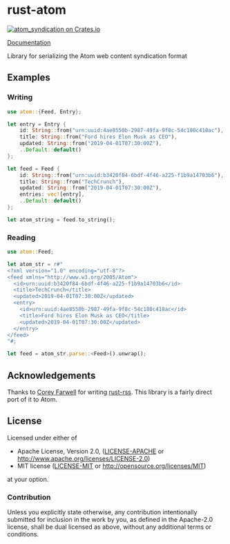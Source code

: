 # rust-atom

[![atom_syndication on Crates.io](https://meritbadge.herokuapp.com/atom_syndication)](https://crates.io/crates/atom_syndication)

[Documentation](https://vtduncan.github.io/rust-atom/)

Library for serializing the Atom web content syndication format

## Examples

### Writing

```rust
use atom::{Feed, Entry};

let entry = Entry {
    id: String::from("urn:uuid:4ae8550b-2987-49fa-9f8c-54c180c418ac"),
    title: String::from("Ford hires Elon Musk as CEO"),
    updated: String::from("2019-04-01T07:30:00Z"),
    ..Default::default()
};

let feed = Feed {
    id: String::from("urn:uuid:b3420f84-6bdf-4f46-a225-f1b9a14703b6"),
    title: String::from("TechCrunch"),
    updated: String::from("2019-04-01T07:30:00Z"),
    entries: vec![entry],
    ..Default::default()
};

let atom_string = feed.to_string();
```

### Reading

```rust
use atom::Feed;

let atom_str = r#"
<?xml version="1.0" encoding="utf-8"?>
<feed xmlns="http://www.w3.org/2005/Atom">
  <id>urn:uuid:b3420f84-6bdf-4f46-a225-f1b9a14703b6</id>
  <title>TechCrunch</title>
  <updated>2019-04-01T07:30:00Z</updated>
  <entry>
    <id>urn:uuid:4ae8550b-2987-49fa-9f8c-54c180c418ac</id>
    <title>Ford hires Elon Musk as CEO</title>
    <updated>2019-04-01T07:30:00Z</updated>
  </entry>
</feed>
"#;

let feed = atom_str.parse::<Feed>().unwrap();
```

## Acknowledgements

Thanks to [Corey Farwell](https://rwell.org/) for writing
[rust-rss](https://github.com/frewsxcv/rust-rss). This library is a
fairly direct port of it to Atom.

## License

Licensed under either of

 * Apache License, Version 2.0, ([LICENSE-APACHE](LICENSE-APACHE) or http://www.apache.org/licenses/LICENSE-2.0)
 * MIT license ([LICENSE-MIT](LICENSE-MIT) or http://opensource.org/licenses/MIT)

at your option.

### Contribution

Unless you explicitly state otherwise, any contribution intentionally
submitted for inclusion in the work by you, as defined in the Apache-2.0
license, shall be dual licensed as above, without any additional terms or
conditions.
